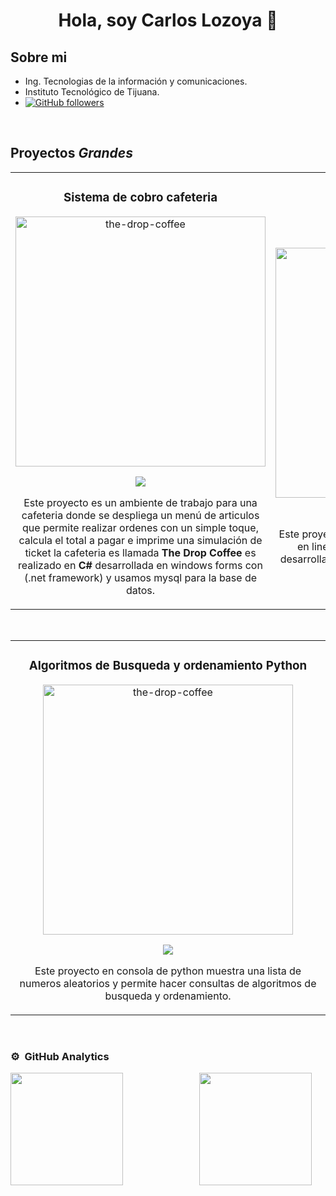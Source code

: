 <div align="center">
<h1 align="center">Hola, soy Carlos Lozoya 👋</h1>
</div>

## Sobre mi

- Ing. Tecnologias de la información y comunicaciones.
- Instituto Tecnológico de Tijuana.
- [![GitHub followers](https://img.shields.io/github/followers/Elcarlos2925?style=social)](https://github.com/Elcarlos2925)
<br>

## Proyectos *Grandes*
<table>
<tr>
<td width="50%">
<h3 align="center">Sistema de cobro cafeteria</h3>
<div align="center">
<a href="https://github.com/Elcarlos2925/Proyecto.git" target="_blank"><img src="<!--linkdelaimagen-->" width="400" alt="the-drop-coffee"></a>
<p>
<a href="https://github.com/Elcarlos2925/Proyecto.git" target="_blank">
<img src="https://img.shields.io/badge/CÓDIGO-ff9?style=for-the-badge&logo=github&logoColor=black">
</a>
</p>
<p>Este proyecto es un ambiente de trabajo para una cafeteria donde se despliega un menú de articulos que permite realizar ordenes con un simple toque, calcula el total a pagar e imprime una simulación de ticket la cafeteria es llamada <strong>The Drop Coffee</strong> es realizado en <strong>C#</strong> desarrollada en windows forms con (.net framework) y usamos mysql para la base de datos.</p>
</div>
                                                                                      
</td>

<td width="50%">
               <br>
<h3 align="center">E-comerce Café</h3>
<div align="center">                                       
<a href="https://github.com/Elcarlos2925/Proyecto.git" target="_blank"><img src="<!--linkdelaimagen-->" width="400" alt="the-drop-coffee"></a>
<br>
<p>
<a href="https://github.com/Elcarlos2925/Proyecto.git" target="_blank">
<img src="https://img.shields.io/badge/C%C3%93DIGO-80ffaa?style=for-the-badge&logo=github&logoColor=black">
</a>
</p>
</p>Este proyecto simula una empresa de venta de café en linea llamada <strong>The Drop Coffee</strong> el cual es desarrollado con php, css, html, java script y mysql para la base de datos.</p>
</div>                                                             
</table>                                                                                 
</div>
<br>

<table>
<tr>
<td width="100%">
<h3 align="center">Algoritmos de Busqueda y ordenamiento Python</h3>
<div align="center">
<a href="https://github.com/Elcarlos2925/Proyecto.git" target="_blank"><img src="<!--linkdelaimagen-->" width="400" alt="the-drop-coffee"></a>
<p>
<a href="https://github.com/ArisGuimera/Android-Expert-Intermedio" target="_blank">
<img src="https://img.shields.io/badge/CÓDIGO-ff9?style=for-the-badge&logo=github&logoColor=black">
</a>
</p>
<p>Este proyecto en consola de python muestra una lista de numeros aleatorios y permite hacer consultas de algoritmos de busqueda y ordenamiento.</p>
</div>
                                                                                      
</td>                                                    
</table>                                                                                 
</div>
<br>

### ⚙️ &nbsp;GitHub Analytics

<p align="center">
<a href="https://github.com/Elcarlos2925" style="display:grid; grid-template-columns: 60% 40%;">
  <img height="180em" src="https://github-readme-stats-eight-theta.vercel.app/api?username=Elcarlos2925&show_icons=true&theme=algolia&include_all_commits=true&count_private=true"/>
  <img height="180em" src="https://github-readme-stats-eight-theta.vercel.app/api/top-langs/?username=Elcarlos2925&layout=compact&langs_count=8&theme=algolia"/>
</a>
</p>
